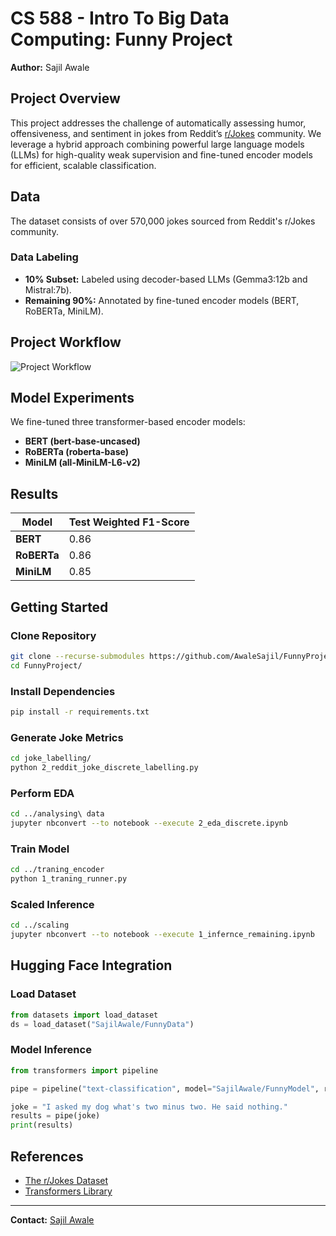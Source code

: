 # CS 588 - Intro To Big Data Computing: Funny Project

**Author:** Sajil Awale

## Project Overview
This project addresses the challenge of automatically assessing humor, offensiveness, and sentiment in jokes from Reddit’s [r/Jokes](https://www.reddit.com/r/Jokes/) community. We leverage a hybrid approach combining powerful large language models (LLMs) for high-quality weak supervision and fine-tuned encoder models for efficient, scalable classification.


## Data
The dataset consists of over 570,000 jokes sourced from Reddit's r/Jokes community.

### Data Labeling
- **10% Subset:** Labeled using decoder-based LLMs (Gemma3:12b and Mistral:7b).
- **Remaining 90%:** Annotated by fine-tuned encoder models (BERT, RoBERTa, MiniLM).

## Project Workflow
![Project Workflow](fig/project_workflow.png)


## Model Experiments
We fine-tuned three transformer-based encoder models:
- **BERT (bert-base-uncased)**
- **RoBERTa (roberta-base)**
- **MiniLM (all-MiniLM-L6-v2)**

## Results
| Model                 | Test Weighted F1-Score |
|-----------------------|------------------------|
| **BERT**              | 0.86                   |
| **RoBERTa**           | 0.86                   |
| **MiniLM**            | 0.85                   |


## Getting Started
### Clone Repository
```bash
git clone --recurse-submodules https://github.com/AwaleSajil/FunnyProject.git
cd FunnyProject/
```

### Install Dependencies
```bash
pip install -r requirements.txt
```

### Generate Joke Metrics
```bash
cd joke_labelling/
python 2_reddit_joke_discrete_labelling.py
```

### Perform EDA
```bash
cd ../analysing\ data
jupyter nbconvert --to notebook --execute 2_eda_discrete.ipynb
```

### Train Model
```bash
cd ../traning_encoder
python 1_traning_runner.py
```

### Scaled Inference
```bash
cd ../scaling
jupyter nbconvert --to notebook --execute 1_infernce_remaining.ipynb
```

## Hugging Face Integration
### Load Dataset
```python
from datasets import load_dataset
ds = load_dataset("SajilAwale/FunnyData")
```

### Model Inference
```python
from transformers import pipeline

pipe = pipeline("text-classification", model="SajilAwale/FunnyModel", return_all_scores=True)

joke = "I asked my dog what's two minus two. He said nothing."
results = pipe(joke)
print(results)
```


## References
- [The r/Jokes Dataset](https://github.com/orionw/rJokesData)
- [Transformers Library](https://huggingface.co/transformers/)

---

**Contact:** [Sajil Awale](https://github.com/AwaleSajil)

